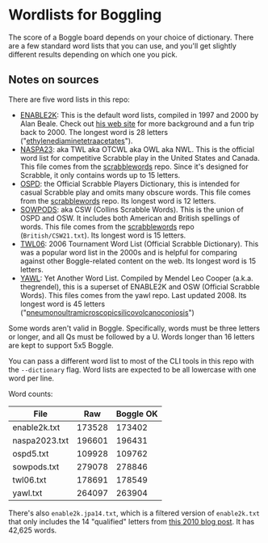 # Wordlists for Boggling

The score of a Boggle board depends on your choice of dictionary. There are a few standard word lists that you can use, and you'll get slightly different results depending on which one you pick.

## Notes on sources

There are five word lists in this repo:

- [ENABLE2K]: This is the default word lists, compiled in 1997 and 2000 by Alan Beale. Check out [his web site] for more background and a fun trip back to 2000. The longest word is 28 letters ("[ethylenediaminetetraacetates]").
- [NASPA23]: aka TWL aka OTCWL aka OWL aka NWL. This is the official word list for competitive Scrabble play in the United States and Canada. This file comes from the [scrabblewords] repo. Since it's designed for Scrabble, it only contains words up to 15 letters.
- [OSPD]: the Official Scrabble Players Dictionary, this is intended for casual Scrabble play and omits many obscure words. This file comes from the [scrabblewords] repo. Its longest word is 12 letters.
- [SOWPODS]: aka CSW (Collins Scrabble Words). This is the union of OSPD and OSW. It includes both American and British spellings of words. This file comes from the [scrabblewords] repo (`British/CSW21.txt`). Its longest word is 15 letters.
- [TWL06]: 2006 Tournament Word List (Official Scrabble Dictionary). This was a popular word list in the 2000s and is helpful for comparing against other Boggle-related content on the web. Its longest word is 15 letters.
- [YAWL]: Yet Another Word List. Compiled by Mendel Leo Cooper (a.k.a. thegrendel), this is a superset of ENABLE2K and OSW (Official Scrabble Words). This files comes from the yawl repo. Last updated 2008. Its longest word is 45 letters ("[pneumonoultramicroscopicsilicovolcanoconiosis]")

Some words aren't valid in Boggle. Specifically, words must be three letters or longer, and all Qs must be followed by a U. Words longer than 16 letters are kept to support 5x5 Boggle.

You can pass a different word list to most of the CLI tools in this repo with the `--dictionary` flag. Word lists are expected to be all lowercase with one word per line.

Word counts:

|          File |    Raw | Boggle OK |
| ------------- | ------ | --------- |
|  enable2k.txt | 173528 |    173402 |
| naspa2023.txt | 196601 |    196431 |
|     ospd5.txt | 109928 |    109762 |
|   sowpods.txt | 279078 |    278846 |
|     twl06.txt | 178691 |    178549 |
|      yawl.txt | 264097 |    263904 |

There's also `enable2k.jpa14.txt`, which is a filtered version of `enable2k.txt` that only includes the 14 "qualified" letters from [this 2010 blog post]. It has 42,625 words.

[scrabblewords]: https://github.com/scrabblewords/scrabblewords/tree/main/words/North-American
[ENABLE2K]: https://everything2.com/title/ENABLE+word+list
[his web site]: https://web.archive.org/web/20070223061843/http://personal.riverusers.com/%7Ethegrendel/software.html
[NASPA23]: https://www.scrabbleplayers.org/w/NWL2023
[OSPD]: https://en.wikipedia.org/wiki/Official_Scrabble_Players_Dictionary
[YAWL]: https://github.com/elasticdog/yawl
[SOWPODS]: https://en.wikipedia.org/wiki/Collins_Scrabble_Words
[TWL06]: https://www.freescrabbledictionary.com/twl06/
[this 2010 blog post]: https://web.archive.org/web/20101207194405/http://www.pathcom.com/~vadco/deep.html#acknowledgements:~:text=The%20lexicon%20and%20character%20set%20choices
[Pneumonoultramicroscopicsilicovolcanoconiosis]: https://en.wikipedia.org/wiki/Pneumonoultramicroscopicsilicovolcanoconiosis
[ethylenediaminetetraacetates]: https://en.wiktionary.org/wiki/ethylenediaminetetraacetate
